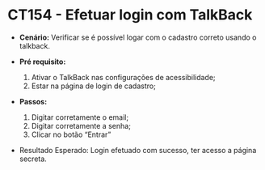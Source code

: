 # CT154 - Efetuar login com TalkBack

- **Cenário:** Verificar se é possível logar com o cadastro correto usando o talkback.

- **Pré requisito:**
    1. Ativar o TalkBack nas configurações de acessibilidade;
    2. Estar na página de login de cadastro;

- **Passos:**
    1. Digitar corretamente o email;
    2. Digitar corretamente a senha;
    3. Clicar no botão “Entrar”

- Resultado Esperado: Login efetuado com sucesso, ter acesso a página secreta.